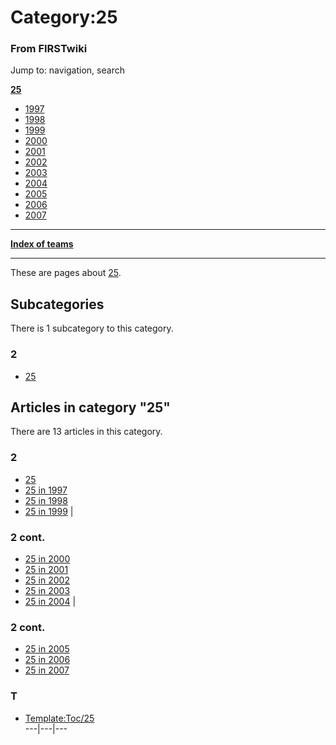 # Category:25

### From FIRSTwiki

Jump to: navigation, search

**[25](25 "25" )**

  * [ 1997](25_in_1997 "25 in 1997" )
  * [ 1998](25_in_1998 "25 in 1998" )
  * [ 1999](25_in_1999 "25 in 1999" )
  * [ 2000](25_in_2000 "25 in 2000" )
  * [ 2001](25_in_2001 "25 in 2001" )
  * [ 2002](25_in_2002 "25 in 2002" )
  * [ 2003](25_in_2003 "25 in 2003" )
  * [ 2004](25_in_2004 "25 in 2004" )
  * [ 2005](25_in_2005 "25 in 2005" )
  * [ 2006](25_in_2006 "25 in 2006" )
  * [ 2007](25_in_2007 "25 in 2007" )

* * *

**[Index of teams](Index_of_teams "Index of teams" )**  
  
---  
  
These are pages about [25](25 "25" ).

  

## Subcategories

There is 1 subcategory to this category.

### 2

  * [25](Category:25 "Category:25" )

## Articles in category "25"

There are 13 articles in this category.

### 2

  * [25](25 "25" )
  * [25 in 1997](25_in_1997 "25 in 1997" )
  * [25 in 1998](25_in_1998 "25 in 1998" )
  * [25 in 1999](25_in_1999 "25 in 1999" )
|

### 2 cont.

  * [25 in 2000](25_in_2000 "25 in 2000" )
  * [25 in 2001](25_in_2001 "25 in 2001" )
  * [25 in 2002](25_in_2002 "25 in 2002" )
  * [25 in 2003](25_in_2003 "25 in 2003" )
  * [25 in 2004](25_in_2004 "25 in 2004" )
|

### 2 cont.

  * [25 in 2005](25_in_2005 "25 in 2005" )
  * [25 in 2006](25_in_2006 "25 in 2006" )
  * [25 in 2007](25_in_2007 "25 in 2007" )

### T

  * [Template:Toc/25](Template:Toc/25 "Template:Toc/25" )  
---|---|---  
  
